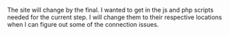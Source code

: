 The site will change by the final. I wanted to get in the js and php scripts needed for the current step. I will change them to their respective locations when I can figure out some of the connection issues.

